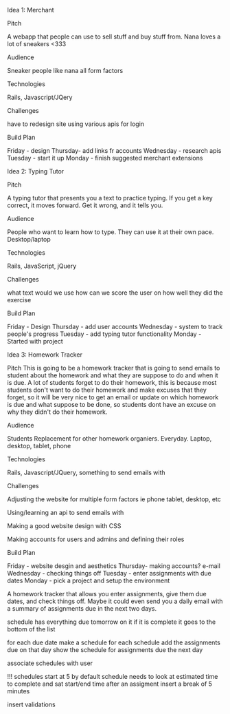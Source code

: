 Idea 1: Merchant

Pitch

A webapp that people can use to sell stuff and buy stuff from. Nana loves a lot of sneakers <333

Audience

Sneaker people like nana
all form factors

Technologies

Rails, Javascript/JQery

Challenges

have to redesign site
using various apis for login

Build Plan

Friday - design
Thursday- add links fr accounts
Wednesday - research apis
Tuesday - start it up
Monday - finish suggested merchant extensions

Idea 2: Typing Tutor

Pitch

A typing tutor that presents you a text to practice typing. If you get a key correct, it moves forward. Get it wrong, and it tells you.

Audience

People who want to learn how to type.
They can use it at their own pace.
Desktop/laptop

Technologies

Rails, JavaScript, jQuery

Challenges

what text would we use
how can we score the user on how well they did the exercise

Build Plan

Friday - Design
Thursday - add user accounts
Wednesday - system to track people's progress
Tuesday - add typing tutor functionality
Monday - Started with project

Idea 3: Homework Tracker

Pitch
This is going to be a homework tracker that is going to send emails to student about the homework and what they are suppose to do and when it is due. A lot of students forget to do their homework, this is because most students don't want to do  their homework and make excuses that they forget, so it will be very nice to get an email or update on which homework is due and what suppose to be done, so students dont have an excuse on why they didn't do their homework. 

Audience

Students
Replacement for other homework organiers.
Everyday.
Laptop, desktop, tablet, phone

Technologies

Rails, Javascript/JQuery, something to send emails with

Challenges

Adjusting the website for multiple form factors ie phone tablet, desktop, etc

Using/learning an api to send emails with

Making a good website design with CSS

Making accounts for users and admins and defining their roles

Build Plan

Friday - website desgin and aesthetics
Thursday- making accounts? e-mail
Wednesday - checking things off
Tuesday - enter assignments with due dates
Monday - pick a project and setup the environment

A homework tracker that allows you enter assignments, give them due dates, and check things off. Maybe it could even send you a daily email with a summary of assignments due in the next two days.

schedule has everything due tomorrow on it
if it is complete it goes to the bottom of the list

for each due date make a schedule
for each schedule add the assignments due on that day
show the schedule for assignments due the next day

associate schedules with user

!!!
schedules start at 5 by default
schedule needs to look at estimated time to complete and sat start/end time
after an assigment insert a break of 5 minutes

insert validations